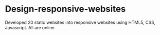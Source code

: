# Design-responsive-websites
Developed 20 static websites into responsive websites using HTML5, CSS, Javascript. All are online.
